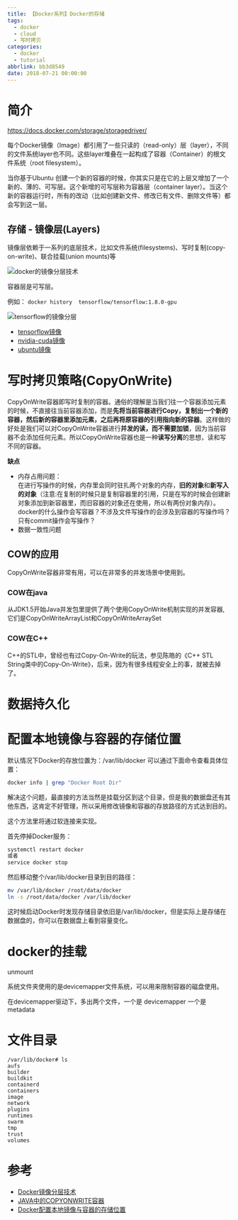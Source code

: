 ```yaml
---
title: 【Docker系列】Docker的存储
tags:
  - docker
  - cloud
  - 写时拷贝
categories:
  - docker
  - tutorial
abbrlink: bb3d8549
date: 2018-07-21 00:00:00
---
```



# 简介

https://docs.docker.com/storage/storagedriver/


每个Docker镜像（Image）都引用了一些只读的（read-only）层（layer），不同的文件系统layer也不同。这些layer堆叠在一起构成了容器（Container）的根文件系统（root filesystem）。


当你基于Ubuntu 创建一个新的容器的时候，你其实只是在它的上层又增加了一个新的、薄的、可写层。这个新增的可写层称为容器层（container layer）。当这个新的容器运行时，所有的改动（比如创建新文件、修改已有文件、删除文件等）都会写到这一层。


## 存储 - 镜像层(Layers)

镜像层依赖于一系列的底层技术，比如文件系统(filesystems)、写时复制(copy-on-write)、联合挂载(union mounts)等

<img alt="docker的镜像分层技术" title="docker的镜像分层技术" src="/images/raw/Cloud - docker - image layer.jpg">

容器层是可写层。

例如：
`docker history  tensorflow/tensorflow:1.8.0-gpu`

<img alt="tensorflow的镜像分层" title="tensorflow的镜像分层" src="/images/raw/Cloud - docker - image layer - tensorflow.png">

- [tensorflow镜像](https://github.com/tensorflow/tensorflow/blob/master/tensorflow/tools/docker/Dockerfile.gpu)
- [nvidia-cuda镜像](https://gitlab.com/nvidia/cuda/blob/ubuntu16.04/9.0/base/Dockerfile)
- [ubuntu镜像](https://github.com/tianon/docker-brew-ubuntu-core/blob/58cc180042b7ebec2b683576faa00c04d5d011e2/xenial/Dockerfile)


# 写时拷贝策略(CopyOnWrite)


CopyOnWrite容器即写时复制的容器。通俗的理解是当我们往一个容器添加元素的时候，不直接往当前容器添加，而是**先将当前容器进行Copy，复制出一个新的容器，然后新的容器里添加元素，之后再将原容器的引用指向新的容器**。这样做的好处是我们可以对CopyOnWrite容器进行**并发的读，而不需要加锁**，因为当前容器不会添加任何元素。所以CopyOnWrite容器也是一种**读写分离**的思想，读和写不同的容器。


**缺点**
- 内存占用问题：<br>在进行写操作的时候，内存里会同时驻扎两个对象的内存，**旧的对象**和**新写入的对象**（注意:在复制的时候只是复制容器里的引用，只是在写的时候会创建新对象添加到新容器里，而旧容器的对象还在使用，所以有两份对象内存）。 <br> docker的什么操作会写容器？不涉及文件写操作的会涉及到容器的写操作吗？只有commit操作会写操作？
- 数据一致性问题


## COW的应用

CopyOnWrite容器非常有用，可以在非常多的并发场景中使用到。

### COW在java

从JDK1.5开始Java并发包里提供了两个使用CopyOnWrite机制实现的并发容器,它们是CopyOnWriteArrayList和CopyOnWriteArraySet

### COW在C++

C++的STL中，曾经也有过Copy-On-Write的玩法，参见陈皓的《C++ STL String类中的Copy-On-Write》，后来，因为有很多线程安全上的事，就被去掉了。


# 数据持久化


# 配置本地镜像与容器的存储位置

默认情况下Docker的存放位置为：/var/lib/docker
可以通过下面命令查看具体位置：
```sh
docker info | grep "Docker Root Dir"
```

解决这个问题，最直接的方法当然是挂载分区到这个目录，但是我的数据盘还有其他东西，这肯定不好管理，所以采用修改镜像和容器的存放路径的方式达到目的。

这个方法里将通过软连接来实现。

首先停掉Docker服务：
```sh
systemctl restart docker
或者
service docker stop
```
然后移动整个/var/lib/docker目录到目的路径：

```sh
mv /var/lib/docker /root/data/docker
ln -s /root/data/docker /var/lib/docker
```

这时候启动Docker时发现存储目录依旧是/var/lib/docker，但是实际上是存储在数据盘的，你可以在数据盘上看到容量变化。


# docker的挂载

unmount


系统文件夹使用的是devicemapper文件系统，可以用来限制容器的磁盘使用。

在devicemapper驱动下，多出两个文件，一个是 devicemapper 一个是metadata


# 文件目录

```
/var/lib/docker# ls
aufs
builder
buildkit
containerd
containers
image
network
plugins
runtimes
swarm
tmp
trust
volumes
```

# 参考

- [Docker镜像分层技术](http://www.maiziedu.com/wiki/cloud/dockerimage/)
- [JAVA中的COPYONWRITE容器](https://coolshell.cn/articles/11175.html)
- [Docker配置本地镜像与容器的存储位置](https://blog.csdn.net/wenwenxiong/article/details/78728696)
